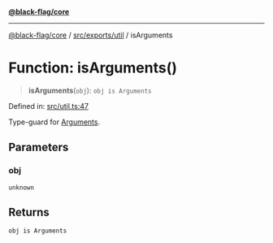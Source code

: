 [**@black-flag/core**](../../../../README.md)

***

[@black-flag/core](../../../../README.md) / [src/exports/util](../README.md) / isArguments

# Function: isArguments()

> **isArguments**(`obj`): `obj is Arguments`

Defined in: [src/util.ts:47](https://github.com/Xunnamius/black-flag/blob/b4a32322c214182f04aaa04d9c05f164415f17c8/src/util.ts#L47)

Type-guard for [Arguments](../../type-aliases/Arguments.md).

## Parameters

### obj

`unknown`

## Returns

`obj is Arguments`
